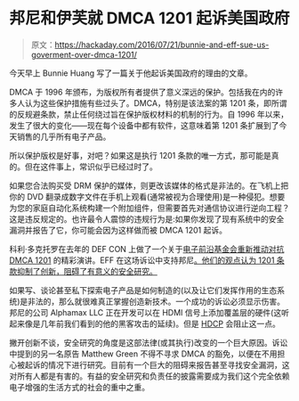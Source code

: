 # 邦尼和伊芙就 DMCA 1201 起诉美国政府

> 原文：<https://hackaday.com/2016/07/21/bunnie-and-eff-sue-us-goverment-over-dmca-1201/>

今天早上 Bunnie Huang 写了一篇关于他起诉美国政府的理由的文章。

DMCA 于 1996 年颁布，为版权所有者提供了意义深远的保护。包括我在内的许多人认为这些保护措施有些过头了。DMCA，特别是该法案的第 1201 条，即所谓的反规避条款，禁止任何绕过旨在保护版权材料的机制的行为。自 1996 年以来，发生了很大的变化——现在每个设备中都有软件，这意味着第 1201 条扩展到了今天销售的几乎所有电子产品。

所以保护版权是好事，对吧？如果这是执行 1201 条款的唯一方式，那可能是真的。但在这件事上，常识似乎已经过时了。

如果您合法购买受 DRM 保护的媒体，则更改该媒体的格式是非法的。在飞机上把你的 DVD 翻录成数字文件在手机上观看(通常被视为合理使用)是一种侵犯。想要为您的家庭自动化系统构建一个附加组件，但需要首先对通信协议进行逆向工程？这是违反规定的。也许最令人震惊的违规行为是:如果你发现了现有系统中的安全漏洞并报告了它，你可能会因为这样做而被 DMCA 1201 起诉。

科利·多克托罗在去年的 DEF CON 上做了一个关于[电子前沿基金会重新推动对抗 DMCA 1201](http://hackaday.com/2015/08/08/corey-doctorow-rails-against-the-effect-of-drm-and-the-dmca/) 的精彩演讲。EFF 在这场诉讼中支持邦尼[。他们的观点认为 1201 条款抑制了创新，阻碍了有意义的安全研究。](https://www.eff.org/press/releases/eff-lawsuit-takes-dmca-section-1201-research-and-technology-restrictions-violate)

如果写、谈论甚至私下探索电子产品是如何制造的(以及让它们发挥作用的生态系统)是非法的，那么就很难真正掌握创造新技术。一个成功的诉讼必须显示伤害。邦尼的公司 Alphamax LLC 正在开发可以在 HDMI 信号上添加覆盖层的硬件(这听起来像是几年前我们看到的他的黑客攻击的延续)。但是 [HDCP](https://en.wikipedia.org/wiki/High-bandwidth_Digital_Content_Protection) 会阻止这一点。

撇开创新不谈，安全研究的角度是这部法律(或其执行)改变的一个巨大原因。诉讼中提到的另一名原告 Matthew Green 不得不寻求 DMCA 的豁免，以便在不用担心被起诉的情况下进行研究。目前有一个巨大的阻碍来报告甚至寻找安全漏洞，这对所有人都是有害的。有益的安全研究和负责任的披露需要成为我们这个完全依赖电子增强的生活方式的社会的重中之重。